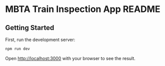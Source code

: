 # MBTA Train Inspection App README
 
## Getting Started
 
First, run the development server:
 
```bash
npm run dev
```
 
Open [http://localhost:3000](http://localhost:3000) with your browser to see the result.